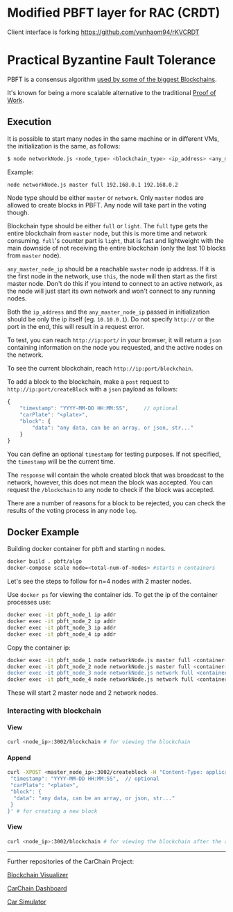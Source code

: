 # Modified PBFT layer for RAC (CRDT) 

Client interface is forking https://github.com/yunhaom94/rKVCRDT


# Practical Byzantine Fault Tolerance
PBFT is a consensus algorithm [used by some of the biggest Blockchains](https://blockonomi.com/practical-byzantine-fault-tolerance/).

It's known for being a more scalable alternative to the traditional [Proof of Work](https://en.wikipedia.org/wiki/Proof-of-work_system).

## Execution

It is possible to start many nodes in the same machine or in different VMs, the initialization is the same, as follows:

```sh
$ node networkNode.js <node_type> <blockchain_type> <ip_address> <any_master_node_ip>
```

Example:

```sh
node networkNode.js master full 192.168.0.1 192.168.0.2
```

Node type should be either `master` or `network`. Only `master` nodes are allowed to create blocks in PBFT. Any node will take part in the voting though.

Blockchain type should be either `full` or `light`. The `full` type gets the entire blockchain from `master` node, but this is more time and network consuming. `full`'s counter part is `light`, that is fast and lightweight with the main downside of not receiving the entire blockchain (only the last 10 blocks from `master` node).

`any_master_node_ip` should be a reachable `master` node ip address. If it is the first node in the network, use `this`, the node will then start as the first master node. Don't do this if you intend to connect to an active network, as the node will just start its own network and won't connect to any running nodes.

Both the `ip_address` and the `any_master_node_ip` passed in initialization should be only the ip itself (eg. `10.10.0.1`). Do not specify `http://` or the port in the end, this will result in a request error.

To test, you can reach `http://ip:port/` in your browser, it will return a `json` containing information on the node you requested, and the active nodes on the network.

To see the current blockchain, reach `http://ip:port/blockchain`.

To add a block to the blockchain, make a `post` request to `http://ip:port/createBlock` with a `json` payload as follows:
```js
{
	"timestamp": "YYYY-MM-DD HH:MM:SS",		// optional
	"carPlate": "<plate>",
	"block": {
		"data": "any data, can be an array, or json, str..."
	}
}
```

You can define an optional `timestamp` for testing purposes. If not specified, the `timestamp` will be the current time.

The `response` will contain the whole created block that was broadcast to the network, however, this does not mean the block was accepted. You can request the `/blockchain` to any node to check if the block was accepted.

There are a number of reasons for a block to be rejected, you can check the results of the voting process in any node `log`.

## Docker Example

Building docker container for pbft and starting n nodes.

```sh
docker build . pbft/algo
docker-compose scale node=<total-num-of-nodes> #starts n containers
```

Let's see the steps to follow for n=4 nodes with 2 master nodes.

Use `docker ps` for viewing the container ids. To get the ip of the container processes use:

```sh
docker exec -it pbft_node_1 ip addr
docker exec -it pbft_node_2 ip addr
docker exec -it pbft_node_3 ip addr
docker exec -it pbft_node_4 ip addr
```

Copy the container ip:

```sh
docker exec -it pbft_node_1 node networkNode.js master full <container-ip> this
docker exec -it pbft_node_2 node networkNode.js master full <container-ip> <pbft_node_1's_IP>
docker exec -it pbft_node_3 node networkNode.js network full <container-ip> <pbft_node_1or2's_IP>
docker exec -it pbft_node_4 node networkNode.js network full <container-ip> <pbft_node_1or2's_IP>
```
These will start 2 master node and 2 network nodes.

### Interacting with blockchain

#### View

```sh
curl <node_ip>:3002/blockchain # for viewing the blockchain
```

#### Append

```sh
curl -XPOST <master_node_ip>:3002/createblock -H "Content-Type: application/json" -d '{
 "timestamp": "YYYY-MM-DD HH:MM:SS",  // optional
 "carPlate": "<plate>",
 "block": {
  "data": "any data, can be an array, or json, str..."
 }
}' # for creating a new block
```

#### View

```sh
curl <node_ip>:3002/blockchain # for viewing the blockchain after the adding of new block is completed
```

---

Further repositories of the CarChain Project:

[Blockchain Visualizer](https://github.com/LRAbbade/Blockchain-Visualizer)

[CarChain Dashboard](https://github.com/LRAbbade/CarChain-Dashboard)

[Car Simulator](https://github.com/LRAbbade/Car_Simulator)
